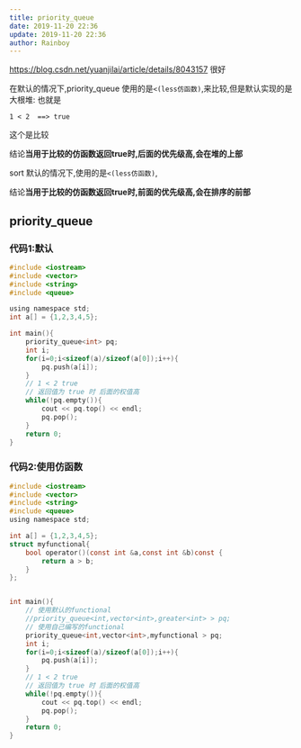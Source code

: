 ```yaml
---
title: priority_queue
date: 2019-11-20 22:36
update: 2019-11-20 22:36
author: Rainboy
---
```



https://blog.csdn.net/yuanjilai/article/details/8043157 很好

在默认的情况下,priority_queue 使用的是`<(less仿函数)`,来比较,但是默认实现的是大根堆: 也就是

```
1 < 2  ==> true
```

这个是比较


结论**当用于比较的仿函数返回true时,后面的优先级高,会在堆的上部**


sort 默认的情况下,使用的是`<(less仿函数)`,

结论**当用于比较的仿函数返回true时,前面的优先级高,会在排序的前部**

## priority_queue

### 代码1:默认

```c
#include <iostream>
#include <vector>
#include <string>
#include <queue>

using namespace std;
int a[] = {1,2,3,4,5};

int main(){
    priority_queue<int> pq;
    int i;
    for(i=0;i<sizeof(a)/sizeof(a[0]);i++){
        pq.push(a[i]);
    }
    // 1 < 2 true 
    // 返回值为 true 时 后面的权值高  
    while(!pq.empty()){
        cout << pq.top() << endl;
        pq.pop();
    }
    return 0;
}
```
### 代码2:使用仿函数

```c
#include <iostream>
#include <vector>
#include <string>
#include <queue>
using namespace std;

int a[] = {1,2,3,4,5};
struct myfunctional{
    bool operator()(const int &a,const int &b)const {
        return a > b;
    }
};


int main(){
    // 使用默认的functional
    //priority_queue<int,vector<int>,greater<int> > pq;
    // 使用自己编写的functional
    priority_queue<int,vector<int>,myfunctional > pq;
    int i;
    for(i=0;i<sizeof(a)/sizeof(a[0]);i++){
        pq.push(a[i]);
    }
    // 1 < 2 true 
    // 返回值为 true 时 后面的权值高  
    while(!pq.empty()){
        cout << pq.top() << endl;
        pq.pop();
    }
    return 0;
}
```



